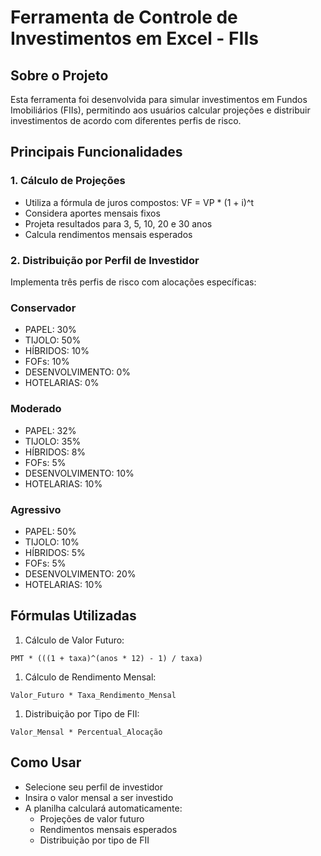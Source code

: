 # Ferramenta de Controle de Investimentos em Excel - FIIs

## Sobre o Projeto

Esta ferramenta foi desenvolvida para simular investimentos em Fundos Imobiliários (FIIs), permitindo aos usuários calcular projeções e distribuir investimentos de acordo com diferentes perfis de risco.

## Principais Funcionalidades

### 1. Cálculo de Projeções

- Utiliza a fórmula de juros compostos: VF = VP * (1 + i)^t
- Considera aportes mensais fixos
- Projeta resultados para 3, 5, 10, 20 e 30 anos
- Calcula rendimentos mensais esperados

### 2. Distribuição por Perfil de Investidor

Implementa três perfis de risco com alocações específicas:

### Conservador

- PAPEL: 30%
- TIJOLO: 50%
- HÍBRIDOS: 10%
- FOFs: 10%
- DESENVOLVIMENTO: 0%
- HOTELARIAS: 0%

### Moderado

- PAPEL: 32%
- TIJOLO: 35%
- HÍBRIDOS: 8%
- FOFs: 5%
- DESENVOLVIMENTO: 10%
- HOTELARIAS: 10%

### Agressivo

- PAPEL: 50%
- TIJOLO: 10%
- HÍBRIDOS: 5%
- FOFs: 5%
- DESENVOLVIMENTO: 20%
- HOTELARIAS: 10%

## Fórmulas Utilizadas

1. Cálculo de Valor Futuro:

```
PMT * (((1 + taxa)^(anos * 12) - 1) / taxa)
```

1. Cálculo de Rendimento Mensal:

```
Valor_Futuro * Taxa_Rendimento_Mensal
```

1. Distribuição por Tipo de FII:

```
Valor_Mensal * Percentual_Alocação
```

## Como Usar

- Selecione seu perfil de investidor
- Insira o valor mensal a ser investido
- A planilha calculará automaticamente:
    - Projeções de valor futuro
    - Rendimentos mensais esperados
    - Distribuição por tipo de FII
